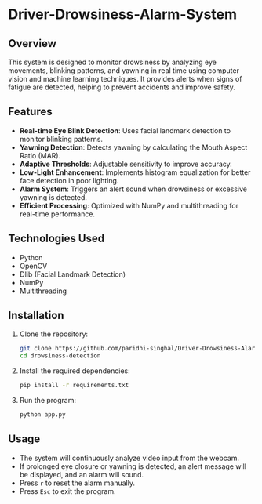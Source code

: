 # Driver-Drowsiness-Alarm-System

## Overview
This system is designed to monitor drowsiness by analyzing eye movements, blinking patterns, and yawning in real time using computer vision and machine learning techniques. It provides alerts when signs of fatigue are detected, helping to prevent accidents and improve safety.

## Features
- **Real-time Eye Blink Detection**: Uses facial landmark detection to monitor blinking patterns.
- **Yawning Detection**: Detects yawning by calculating the Mouth Aspect Ratio (MAR).
- **Adaptive Thresholds**: Adjustable sensitivity to improve accuracy.
- **Low-Light Enhancement**: Implements histogram equalization for better face detection in poor lighting.
- **Alarm System**: Triggers an alert sound when drowsiness or excessive yawning is detected.
- **Efficient Processing**: Optimized with NumPy and multithreading for real-time performance.

## Technologies Used
- Python
- OpenCV
- Dlib (Facial Landmark Detection)
- NumPy
- Multithreading

## Installation
1. Clone the repository:
   ```bash
   git clone https://github.com/paridhi-singhal/Driver-Drowsiness-Alarm-System.git
   cd drowsiness-detection
   ```
2. Install the required dependencies:
   ```bash
   pip install -r requirements.txt
   ```
3. Run the program:
   ```bash
   python app.py
   ```

## Usage
- The system will continuously analyze video input from the webcam.
- If prolonged eye closure or yawning is detected, an alert message will be displayed, and an alarm will sound.
- Press `r` to reset the alarm manually.
- Press `Esc` to exit the program.


